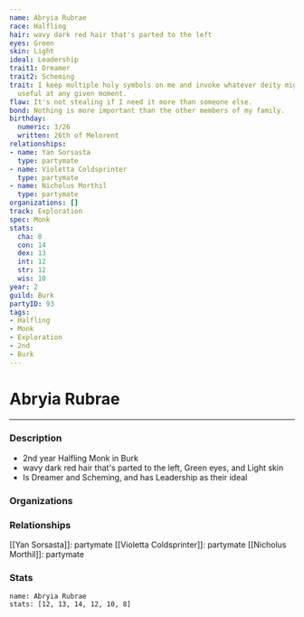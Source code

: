 ```yaml
---
name: Abryia Rubrae
race: Halfling
hair: wavy dark red hair that's parted to the left
eyes: Green
skin: Light
ideal: Leadership
trait1: Dreamer
trait2: Scheming
trait: I keep multiple holy symbols on me and invoke whatever deity might come in
  useful at any given moment.
flaw: It's not stealing if I need it more than someone else.
bond: Nothing is more important than the other members of my family.
birthday:
  numeric: 3/26
  written: 26th of Melorent
relationships:
- name: Yan Sorsasta
  type: partymate
- name: Violetta Coldsprinter
  type: partymate
- name: Nicholus Morthil
  type: partymate
organizations: []
track: Exploration
spec: Monk
stats:
  cha: 8
  con: 14
  dex: 13
  int: 12
  str: 12
  wis: 10
year: 2
guild: Burk
partyID: 93
tags:
- Halfling
- Monk
- Exploration
- 2nd
- Burk
---
```

# Abryia Rubrae
---
### Description
- 2nd year Halfling Monk in Burk
- wavy dark red hair that's parted to the left, Green eyes, and Light skin
- Is Dreamer and Scheming, and has Leadership as their ideal

### Organizations
### Relationships
[[Yan Sorsasta]]: partymate
[[Violetta Coldsprinter]]: partymate
[[Nicholus Morthil]]: partymate
### Stats
```statblock
name: Abryia Rubrae
stats: [12, 13, 14, 12, 10, 8]
```